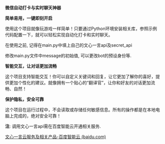 **微信自动打卡与实时聊天神器**



**简单易用，一键即刻开启**

使用这个项目就像玩游戏一样简单！只要通过Python环境安装相关库，参照示例代码配置一下，就可以轻松实现自动化打卡和实时聊天。

在使用之前, 记得在main.py中填上自己的文心一言api及secret_api

修改main.py文件中message的初始值, 可以更改bot的预设身份等.

**智能交互，让对话更加流畅**

这个项目支持智能交互！你可以自定义关键词和回复，让它更加了解你的喜好，提供更加个性化的建议。就像拥有一个贴心的“翻译官”，让你和好友的对话更加流畅、自然！

**保护隐私，安全可靠**

这个项目在运行过程中，不会读取或存储任何敏感信息。所有的操作都是在本地电脑上完成的，绝对安全可靠！



**注**: 调用文心一言api需在百度智能云开通相关服务.

[文心一言云服务及相关产品-百度智能云 (baidu.com)](https://cloud.baidu.com/wenxin.html?daohang)

